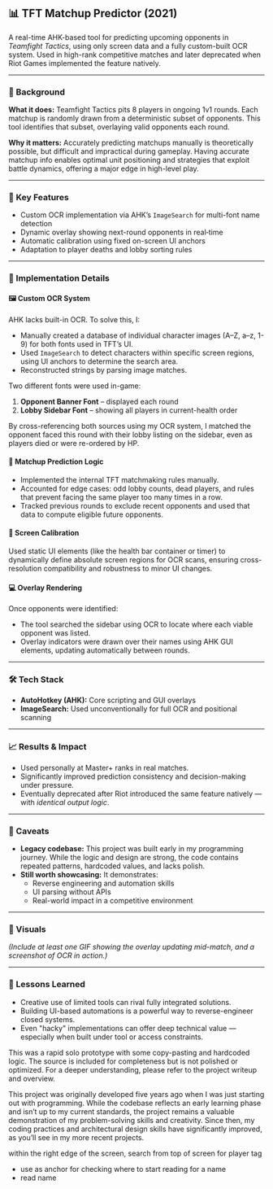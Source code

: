## 📊 TFT Matchup Predictor (2021)

A real-time AHK-based tool for predicting upcoming opponents in *Teamfight Tactics*, using only screen data and a fully custom-built OCR system. Used in high-rank competitive matches and later deprecated when Riot Games implemented the feature natively.

---

### 🔧 Background
**What it does:** Teamfight Tactics pits 8 players in ongoing 1v1 rounds. Each matchup is randomly drawn from a deterministic subset of opponents. This tool identifies that subset, overlaying valid opponents each round. 

**Why it matters:** Accurately predicting matchups manually is theoretically possible, but difficult and impractical during gameplay. 
Having accurate matchup info enables optimal unit positioning and strategies that exploit battle dynamics, offering a major edge in high-level play. 

---

### 🎯 Key Features  
- Custom OCR implementation via AHK’s `ImageSearch` for multi-font name detection
- Dynamic overlay showing next-round opponents in real‐time  
- Automatic calibration using fixed on-screen UI anchors  
- Adaptation to player deaths and lobby sorting rules  

---

### 🧠 Implementation Details
#### 🖼️ Custom OCR System
AHK lacks built-in OCR. To solve this, I:
- Manually created a database of individual character images (A–Z, a–z, 1-9) for both fonts used in TFT’s UI.
- Used `ImageSearch` to detect characters within specific screen regions, using UI anchors to determine the search area.
- Reconstructed strings by parsing image matches.

Two different fonts were used in-game:
1. **Opponent Banner Font** – displayed each round
2. **Lobby Sidebar Font** – showing all players in current-health order

By cross-referencing both sources using my OCR system, I matched the opponent faced this round with their lobby listing on the sidebar, even as players died or were re-ordered by HP.

#### 🎯 Matchup Prediction Logic

- Implemented the internal TFT matchmaking rules manually.
- Accounted for edge cases: odd lobby counts, dead players, and rules that prevent facing the same player too many times in a row.
- Tracked previous rounds to exclude recent opponents and used that data to compute eligible future opponents.

#### 📌 Screen Calibration

Used static UI elements (like the health bar container or timer) to dynamically define absolute screen regions for OCR scans, ensuring cross-resolution compatibility and robustness to minor UI changes.

#### 💻 Overlay Rendering

Once opponents were identified:
- The tool searched the sidebar using OCR to locate where each viable opponent was listed.
- Overlay indicators were drawn over their names using AHK GUI elements, updating automatically between rounds.

---

### 🛠️ Tech Stack

- **AutoHotkey (AHK):** Core scripting and GUI overlays  
- **ImageSearch:** Used unconventionally for full OCR and positional scanning  

---

### 📈 Results & Impact

- Used personally at Master+ ranks in real matches.
- Significantly improved prediction consistency and decision-making under pressure.
- Eventually deprecated after Riot introduced the same feature natively — with *identical output logic*.

---

### 🧹 Caveats

- **Legacy codebase:** This project was built early in my programming journey. While the logic and design are strong, the code contains repeated patterns, hardcoded values, and lacks polish.
- **Still worth showcasing:** It demonstrates:
  - Reverse engineering and automation skills
  - UI parsing without APIs
  - Real-world impact in a competitive environment

---

### 📸 Visuals

*(Include at least one GIF showing the overlay updating mid-match, and a screenshot of OCR in action.)*

---

### 🧠 Lessons Learned

- Creative use of limited tools can rival fully integrated solutions.
- Building UI-based automations is a powerful way to reverse-engineer closed systems.
- Even "hacky" implementations can offer deep technical value — especially when built under tool or access constraints.




This was a rapid solo prototype with some copy-pasting and hardcoded logic. The source is included for completeness but is not polished or optimized. For a deeper understanding, please refer to the project writeup and overview.

This project was originally developed five years ago when I was just starting out with programming. While the codebase reflects an early learning phase and isn’t up to my current standards, the project remains a valuable demonstration of my problem-solving skills and creativity. Since then, my coding practices and architectural design skills have significantly improved, as you’ll see in my more recent projects.


within the right edge of the screen, search from top of screen for player tag
- use as anchor for checking where to start reading for a name
- read name
